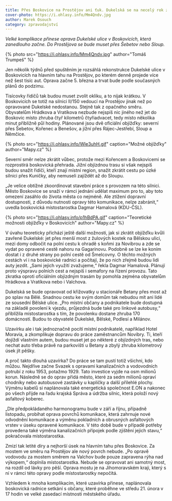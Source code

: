 ```yaml
---
title: Přes Boskovice na Prostějov ani ťuk. Dukelská se na necelý rok zavře
cover-photo: https://i.ohlasy.info/Mm4Qndv.jpg
author: Marek Osouch
category: zpravodajství
---
```


*Velké komplikace přinese oprava Dukelské ulice v Boskovicích, která zanedlouho začne. Do Prostějova se bude muset přes Šebetov nebo Sloup.*

{% photo src="https://i.ohlasy.info/Mm4Qndv.jpg" author="Tomáš Trumpeš" %}

Jen několik týdnů před spuštěním je rozsáhlá rekonstrukce Dukelské ulice v Boskovicích na hlavním tahu na Prostějov, po kterém denně projede více než šest tisíc aut. Oprava začne 5. března a trvat bude podle současných plánů do podzimu.

Tisícovky řidičů tak budou muset zvolit okliku, a to nijak krátkou. V Boskovicích se totiž na silnici II/150 vedoucí na Prostějov jinak než po opravované Dukelské nedostanou. Stejně tak z opačného směru. Obyvatelům Hrádkova a Vratíkova nezbude nejspíš nic jiného než jet do Boskovic místo zhruba čtyř kilometrů čtyřiadvacet, tedy místo několika minut přibližně půl hodiny. Plánované jsou dvě oficiální objížďky: severní přes Šebetov, Kořenec a Benešov, a jižní přes Rájec-Jestřebí, Sloup a Němčice.

{% photo src="https://i.ohlasy.info/Wle3uhH.gif" caption="Možné objížďky" author="Mapy.cz" %}

Severní směr nelze zkrátit vůbec, protože mezi Kořencem a Boskovicemi se rozprostírá boskovická přehrada. Jižní objízdnou trasu si však nejspíš budou snažit řidiči, kteří znají místní region, snažit zkrátit cestu po úzké silnici přes Kuničky, aby nemuseli zajíždět až do Sloupu.

„Je velice obtížné zkoordinovat stavební práce s provozem na této silnici. Město Boskovice se snaží v rámci jednání udělat maximum pro to, aby toto omezení zasáhlo do života města co nejméně. Ale ztížení dopravní dostupnosti, z důvodu nutnosti opravy této komunikace, nelze zabránit,“ uvedla boskovická místostarostka Dagmar Hamalová (KDU-ČSL).

{% photo src="https://i.ohlasy.info/p1hBdPA.gif" caption="Teoretické možnosti objížďky v Boskovicích" author="Mapy.cz" %}

V úvahu teoreticky přichází ještě další možnosti, jak si zkrátit objížďku kvůli zavřené Dukelské: jet přes menší most z žulových kostek na Bělskou ulici, mezi domy odbočit na polní cestu k ohradě s koňmi za Novibrou a zde se vydat po opravené cestě nahoru na Gagarinovu. Podobně se lze ke koním dostat i z druhé strany po polní cestě od Šmelcovny. O těchto možných cestách ví i na boskovické radnici a počítají, že po nich zřejmě budou lidi auty jezdit. „Sami jejich využití zvažujeme,“ řekla Dagmar Hamalová. Plánují proto výspravu polních cest a nejspíš i semafory na řízení provozu. Tato zkratka oproti oficiálním objízdným trasám by pomohla zejména obyvatelům Hrádkova a Vratíkova nebo i Valchova.

Dukelská se bude opravovat od křižovatky u stacionáře Betany přes most až po splav na Bělé. Snadnou cestu ke svým domům tak nebudou mít ani lidé ze sousední Bělské ulice. „Pro místní občany a podnikatele bude dostupná na základě povolení k vjezdu, průjezdná bude také pro linkové autobusy,“ přiblížila místostarostka s tím, že povolenku dostane zhruba 170 domácností. Budou to obyvatelé Dukelské, Bělské, Podlesí a Milánov.

Uzavírku ale i tak jednoznačně pocítí místní podnikatelé, například Hotel Moravia, a zkomplikuje dopravu do práce zaměstnancům Novibry. Ti, kteří dojíždí vlastním autem, budou muset jet po některé z objízdných tras, nebo nechat auto třeba právě na parkovišti u Betany a zbylý zhruba kilometrový úsek jít pěšky.

A proč takto dlouhá uzavírka? Do práce se tam pustí totiž všichni, kdo můžou. Nejdříve začne Svazek s opravami kanalizačních a vodovodních potrubí z roku 1953, potažmo 1929. Tato investice vyjde na osm milionů korun. Následně se do oprav přidá město, které za sedm milionů opraví chodníky nebo autobusové zastávky u kapličky a další přilehlé plochy. Výměnu kabelů si naplánovala také energetická společnost E.ON a nakonec po všech přijde na řadu krajská Správa a údržba silnic, která položí nový asfaltový koberec.

 „Dle předpokládaného harmonogramu bude v září a říjnu, případně listopadu, probíhat oprava povrchů komunikace, která zahrnuje nové odvodnění komunikace a výměnu pokladních a obrusných asfaltových vrstev v úseku opravené komunikace. V této době bude v případě potřeby provedena také výměna kanalizačních přípojek podle zjištění jejich stavu,“ pokračovala místostarostka.

Zmizí tak letité díry a nejhorší úsek na hlavním tahu přes Boskovice. Za mostem ve směru na Prostějov ale nový povrch nebude. „Po opravě vodovodu za mostem směrem na Valchov bude pouze zapravena rýha nad výkopem,“ doplnila místostarostka. Nebude se opravovat ani samotný most, na rozdíl od lávky pro pěší. Oprava mostu je na Jihomoravském kraji, který s ní v rámci této opravy podle místostarostky nepočítá.

Vzhledem k mnoha komplikacím, které uzavírka přinese, naplánovala boskovická radnice setkání s občany, které proběhne ve středu 21. února v 17 hodin ve velké zasedací místnosti městského úřadu.
